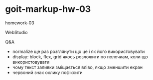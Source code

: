 # goit-markup-hw-03

homework-03

WebStudio

Q&A

- normalize ще раз розглянути що це і як його використовувати
- display: block, flex, grid якось розложити по полочкам, коли що використовувати
- чому текст заливки зміщається вліво, якщо зменшити екран
- червоний знак оклику пофіксити
